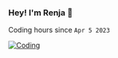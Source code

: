 ### Hey! I'm Renja 👋


Coding hours since `Apr 5 2023`

[![Coding](https://wakatime.com/badge/user/bcdf1d61-5106-478c-92b1-60cef20bd0df.svg)](https://wakatime.com/@bcdf1d61-5106-478c-92b1-60cef20bd0df)
